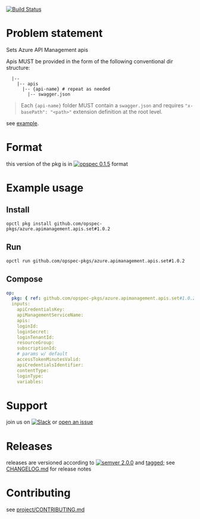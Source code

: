 [![Build Status](https://travis-ci.org/opspec-pkgs/azure.apimanagement.apis.set.svg?branch=master)](https://travis-ci.org/opspec-pkgs/azure.apimanagement.apis.set)


# Problem statement

Sets Azure API Management apis

Apis MUST be provided in the form of the following conventional dir structure:
```text
  |--
    |-- apis
      |-- {api-name} # repeat as needed
        |-- swagger.json
```
> Each `{api-name}` folder MUST contain a `swagger.json` and requires `"x-basePath": "<path>"` extension definition at
> the root level. 
  
see [example](example).


# Format

this version of the pkg is in [![opspec 0.1.5](https://img.shields.io/badge/opspec-0.1.5-brightgreen.svg?colorA=6b6b6b&colorB=fc16be)](https://opspec.io/0.1.5/packages.html) format

# Example usage

## Install

```shell
opctl pkg install github.com/opspec-pkgs/azure.apimanagement.apis.set#1.0.2
```

## Run

```
opctl run github.com/opspec-pkgs/azure.apimanagement.apis.set#1.0.2
```

## Compose

```yaml
op:
  pkg: { ref: github.com/opspec-pkgs/azure.apimanagement.apis.set#1.0.2 }
  inputs:
    apiCredentialsKey:
    apiManagementServiceName:
    apis:
    loginId:
    loginSecret:
    loginTenantId:
    resourceGroup:
    subscriptionId:
    # params w/ default
    accessTokenMinutesValid:
    apiCredentialsIdentifier:
    contentType:
    loginType:
    variables:
```

# Support

join us on
[![Slack](https://opspec-slackin.herokuapp.com/badge.svg)](https://opspec-slackin.herokuapp.com/)
or
[open an issue](https://github.com/opspec-pkgs/azure.apimanagement.apis.set/issues)

# Releases

releases are versioned according to
[![semver 2.0.0](https://img.shields.io/badge/semver-2.0.0-brightgreen.svg)](http://semver.org/spec/v2.0.0.html)
and [tagged](https://git-scm.com/book/en/v2/Git-Basics-Tagging); see
[CHANGELOG.md](CHANGELOG.md) for release notes

# Contributing

see
[project/CONTRIBUTING.md](https://github.com/opspec-pkgs/project/blob/master/CONTRIBUTING.md)
